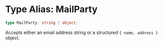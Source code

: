 # Type Alias: MailParty

```ts
type MailParty: string | object;
```

Accepts either an email address string or a structured `{ name, address }` object.
